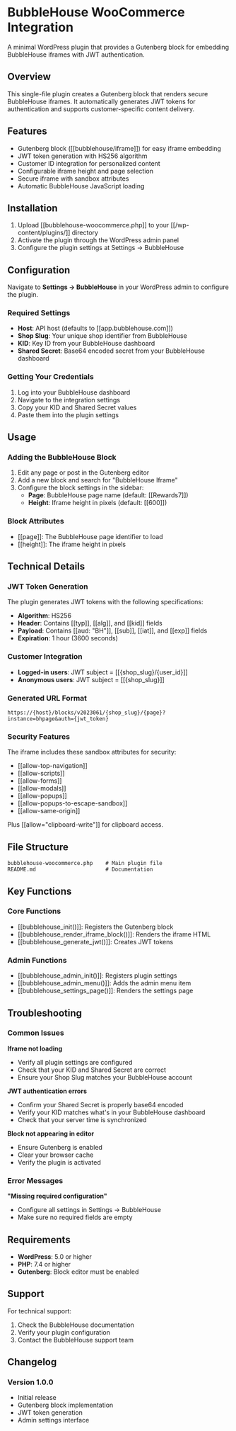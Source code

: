 # BubbleHouse WooCommerce Integration

A minimal WordPress plugin that provides a Gutenberg block for embedding BubbleHouse iframes with JWT authentication.

## Overview

This single-file plugin creates a Gutenberg block that renders secure BubbleHouse iframes. It automatically generates JWT tokens for authentication and supports customer-specific content delivery.

## Features

- Gutenberg block ([[bubblehouse/iframe]]) for easy iframe embedding
- JWT token generation with HS256 algorithm
- Customer ID integration for personalized content
- Configurable iframe height and page selection
- Secure iframe with sandbox attributes
- Automatic BubbleHouse JavaScript loading

## Installation

1. Upload [[bubblehouse-woocommerce.php]] to your [[/wp-content/plugins/]] directory
2. Activate the plugin through the WordPress admin panel
3. Configure the plugin settings at Settings → BubbleHouse

## Configuration

Navigate to **Settings → BubbleHouse** in your WordPress admin to configure the plugin.

### Required Settings

- **Host**: API host (defaults to [[app.bubblehouse.com]])
- **Shop Slug**: Your unique shop identifier from BubbleHouse
- **KID**: Key ID from your BubbleHouse dashboard
- **Shared Secret**: Base64 encoded secret from your BubbleHouse dashboard

### Getting Your Credentials

1. Log into your BubbleHouse dashboard
2. Navigate to the integration settings
3. Copy your KID and Shared Secret values
4. Paste them into the plugin settings

## Usage

### Adding the BubbleHouse Block

1. Edit any page or post in the Gutenberg editor
2. Add a new block and search for "BubbleHouse Iframe"
3. Configure the block settings in the sidebar:
   - **Page**: BubbleHouse page name (default: [[Rewards7]])
   - **Height**: Iframe height in pixels (default: [[600]])

### Block Attributes

- [[page]]: The BubbleHouse page identifier to load
- [[height]]: The iframe height in pixels

## Technical Details

### JWT Token Generation

The plugin generates JWT tokens with the following specifications:

- **Algorithm**: HS256
- **Header**: Contains [[typ]], [[alg]], and [[kid]] fields
- **Payload**: Contains [[aud: "BH"]], [[sub]], [[iat]], and [[exp]] fields
- **Expiration**: 1 hour (3600 seconds)

### Customer Integration

- **Logged-in users**: JWT subject = [[{shop_slug}/{user_id}]]
- **Anonymous users**: JWT subject = [[{shop_slug}]]

### Generated URL Format

```
https://{host}/blocks/v2023061/{shop_slug}/{page}?instance=bhpage&auth={jwt_token}
```

### Security Features

The iframe includes these sandbox attributes for security:
- [[allow-top-navigation]]
- [[allow-scripts]]
- [[allow-forms]]
- [[allow-modals]]
- [[allow-popups]]
- [[allow-popups-to-escape-sandbox]]
- [[allow-same-origin]]

Plus [[allow="clipboard-write"]] for clipboard access.

## File Structure

```
bubblehouse-woocommerce.php    # Main plugin file
README.md                      # Documentation
```

## Key Functions

### Core Functions
- [[bubblehouse_init()]]: Registers the Gutenberg block
- [[bubblehouse_render_iframe_block()]]: Renders the iframe HTML
- [[bubblehouse_generate_jwt()]]: Creates JWT tokens

### Admin Functions
- [[bubblehouse_admin_init()]]: Registers plugin settings
- [[bubblehouse_admin_menu()]]: Adds the admin menu item
- [[bubblehouse_settings_page()]]: Renders the settings page

## Troubleshooting

### Common Issues

**Iframe not loading**
- Verify all plugin settings are configured
- Check that your KID and Shared Secret are correct
- Ensure your Shop Slug matches your BubbleHouse account

**JWT authentication errors**
- Confirm your Shared Secret is properly base64 encoded
- Verify your KID matches what's in your BubbleHouse dashboard
- Check that your server time is synchronized

**Block not appearing in editor**
- Ensure Gutenberg is enabled
- Clear your browser cache
- Verify the plugin is activated

### Error Messages

**"Missing required configuration"**
- Configure all settings in Settings → BubbleHouse
- Make sure no required fields are empty

## Requirements

- **WordPress**: 5.0 or higher
- **PHP**: 7.4 or higher
- **Gutenberg**: Block editor must be enabled

## Support

For technical support:
1. Check the BubbleHouse documentation
2. Verify your plugin configuration
3. Contact the BubbleHouse support team

## Changelog

### Version 1.0.0
- Initial release
- Gutenberg block implementation
- JWT token generation
- Admin settings interface
